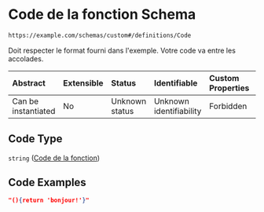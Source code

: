 # Code de la fonction Schema

```txt
https://example.com/schemas/custom#/definitions/Code
```

Doit respecter le format fourni dans l'exemple. Votre code va entre les accolades.

| Abstract            | Extensible | Status         | Identifiable            | Custom Properties | Additional Properties | Access Restrictions | Defined In                                                                   |
| :------------------ | :--------- | :------------- | :---------------------- | :---------------- | :-------------------- | :------------------ | :--------------------------------------------------------------------------- |
| Can be instantiated | No         | Unknown status | Unknown identifiability | Forbidden         | Allowed               | none                | [FRW.form.schema.json\*](../out/FRW.form.schema.json "open original schema") |

## Code Type

`string` ([Code de la fonction](frw-definitions-code-de-la-fonction.md))

## Code Examples

```json
"(){return 'bonjour!'}"
```
